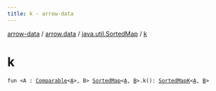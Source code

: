 ```yaml
---
title: k - arrow-data
---
```


[arrow-data](../../index.html) / [arrow.data](../index.html) / [java.util.SortedMap](index.html) / [k](./k.html)

# k

`fun <A : `[`Comparable`](https://kotlinlang.org/api/latest/jvm/stdlib/kotlin/-comparable/index.html)`<`[`A`](k.html#A)`>, B> `[`SortedMap`](../-sorted-map.html)`<`[`A`](k.html#A)`, `[`B`](k.html#B)`>.k(): `[`SortedMapK`](../-sorted-map-k/index.html)`<`[`A`](k.html#A)`, `[`B`](k.html#B)`>`